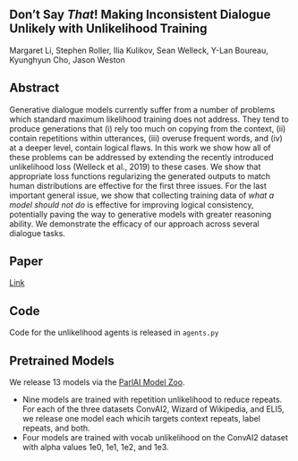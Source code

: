 ## Don’t Say _That_! Making Inconsistent Dialogue Unlikely with Unlikelihood Training

Margaret Li, Stephen Roller, Ilia Kulikov, Sean Welleck, Y-Lan Boureau, Kyunghyun Cho, Jason Weston

## Abstract

Generative dialogue models currently suffer from a number of problems which standard maximum likelihood training 
does not address.  They tend to produce generations that (i) rely too much on copying from the context, (ii) 
contain repetitions within utterances, (iii) overuse frequent words, and (iv) at a deeper level, contain logical flaws.
In this work we show how all of these problems can be addressed by extending the recently introduced unlikelihood loss 
(Welleck et al., 2019) to these cases. We show that appropriate loss functions regularizing the generated outputs to 
match human distributions are effective for the first three issues. For the last important general issue, we show that 
collecting training data of _what a model should not do_ is effective for improving logical consistency, 
potentially paving the way to generative models with greater reasoning ability. 
We demonstrate the efficacy of our approach across several dialogue tasks.

## Paper

[Link](https://drive.google.com/open?id=1Du-FhnApmH_72gqWnnQyjigKDpmN9mBI)

## Code

Code for the unlikelihood agents is released in `agents.py`

## Pretrained Models

We release 13 models via the [ParlAI Model Zoo](https://www.parl.ai/docs/zoo.html). 

- Nine models are trained with repetition unlikelihood to reduce repeats. For each of the three datasets ConvAI2, Wizard of Wikipedia, and ELI5, we release one model each whicih targets context repeats, label repeats, and both.
- Four models are trained with vocab unlikelihood on the ConvAI2 dataset with alpha values 1e0, 1e1, 1e2, and 1e3.


